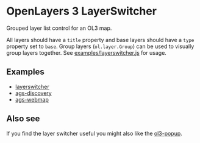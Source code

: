 # OpenLayers 3 LayerSwitcher

Grouped layer list control for an OL3 map.

All layers should have a `title` property and base layers should have a `type` property set to `base`. Group layers (`ol.layer.Group`) can be used to visually group layers together. See [examples/layerswitcher.js](examples/layerswitcher.js) for usage.

## Examples

* [layerswitcher](https://rawgit.com/ca0v/ol3-layerswitcher/master/examples/rawgit.html?run=./layerswitcher)
* [ags-discovery](https://rawgit.com/ca0v/ol3-layerswitcher/master/examples/rawgit.html?run=./ags-discovery)
* [ags-webmap](https://rawgit.com/ca0v/ol3-layerswitcher/master/examples/rawgit.html?run=./ags-webmap)

## Also see

If you find the layer switcher useful you might also like the
[ol3-popup](https://github.com/ca0v/ol3-popup).

